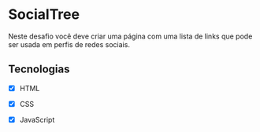 # SocialTree

Neste desafio você deve criar uma página com uma lista de links que pode ser usada em perfis de redes sociais.

## Tecnologias

- [x] HTML
- [x] CSS
- [x] JavaScript


[](https://github.com/ThomasDixini/SocialTree/assets/App.png)

